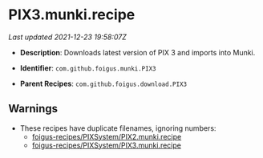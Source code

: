 # PIX3.munki.recipe

_Last updated 2021-12-23 19:58:07Z_

- **Description**: Downloads latest version of PIX 3 and imports into Munki.

- **Identifier**: `com.github.foigus.munki.PIX3`

- **Parent Recipes**: `com.github.foigus.download.PIX3`

## Warnings

- These recipes have duplicate filenames, ignoring numbers:
    - [foigus-recipes/PIXSystem/PIX2.munki.recipe](/autopkg-dupe-tracker/foigus-recipes/PIXSystem/PIX2.munki.recipe)
    - [foigus-recipes/PIXSystem/PIX3.munki.recipe](/autopkg-dupe-tracker/foigus-recipes/PIXSystem/PIX3.munki.recipe)
